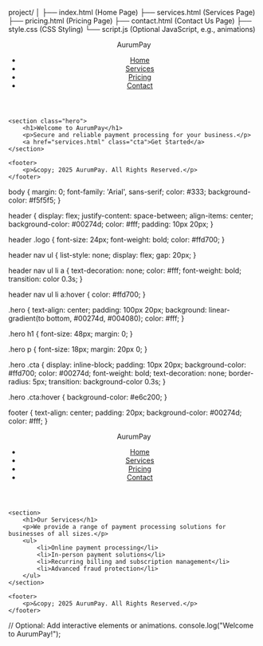 project/
│
├── index.html       (Home Page)
├── services.html    (Services Page)
├── pricing.html     (Pricing Page)
├── contact.html     (Contact Us Page)
├── style.css        (CSS Styling)
└── script.js        (Optional JavaScript, e.g., animations)
<!DOCTYPE html>
<html lang="en">
<head>
    <meta charset="UTF-8">
    <meta name="viewport" content="width=device-width, initial-scale=1.0">
    <meta name="description" content="AurumPay - Seamless Payment Processing Solutions for Businesses.">
    <title>AurumPay - Home</title>
    <link rel="stylesheet" href="style.css">
</head>
<body>
    <header>
        <div class="logo">AurumPay</div>
        <nav>
            <ul>
                <li><a href="index.html">Home</a></li>
                <li><a href="services.html">Services</a></li>
                <li><a href="pricing.html">Pricing</a></li>
                <li><a href="contact.html">Contact</a></li>
            </ul>
        </nav>
    </header>

    <section class="hero">
        <h1>Welcome to AurumPay</h1>
        <p>Secure and reliable payment processing for your business.</p>
        <a href="services.html" class="cta">Get Started</a>
    </section>

    <footer>
        <p>&copy; 2025 AurumPay. All Rights Reserved.</p>
    </footer>
</body>
</html>
body {
    margin: 0;
    font-family: 'Arial', sans-serif;
    color: #333;
    background-color: #f5f5f5;
}

header {
    display: flex;
    justify-content: space-between;
    align-items: center;
    background-color: #00274d;
    color: #fff;
    padding: 10px 20px;
}

header .logo {
    font-size: 24px;
    font-weight: bold;
    color: #ffd700;
}

header nav ul {
    list-style: none;
    display: flex;
    gap: 20px;
}

header nav ul li a {
    text-decoration: none;
    color: #fff;
    font-weight: bold;
    transition: color 0.3s;
}

header nav ul li a:hover {
    color: #ffd700;
}

.hero {
    text-align: center;
    padding: 100px 20px;
    background: linear-gradient(to bottom, #00274d, #004080);
    color: #fff;
}

.hero h1 {
    font-size: 48px;
    margin: 0;
}

.hero p {
    font-size: 18px;
    margin: 20px 0;
}

.hero .cta {
    display: inline-block;
    padding: 10px 20px;
    background-color: #ffd700;
    color: #00274d;
    font-weight: bold;
    text-decoration: none;
    border-radius: 5px;
    transition: background-color 0.3s;
}

.hero .cta:hover {
    background-color: #e6c200;
}

footer {
    text-align: center;
    padding: 20px;
    background-color: #00274d;
    color: #fff;
}
<!DOCTYPE html>
<html lang="en">
<head>
    <meta charset="UTF-8">
    <meta name="viewport" content="width=device-width, initial-scale=1.0">
    <title>AurumPay - Services</title>
    <link rel="stylesheet" href="style.css">
</head>
<body>
    <header>
        <div class="logo">AurumPay</div>
        <nav>
            <ul>
                <li><a href="index.html">Home</a></li>
                <li><a href="services.html">Services</a></li>
                <li><a href="pricing.html">Pricing</a></li>
                <li><a href="contact.html">Contact</a></li>
            </ul>
        </nav>
    </header>

    <section>
        <h1>Our Services</h1>
        <p>We provide a range of payment processing solutions for businesses of all sizes.</p>
        <ul>
            <li>Online payment processing</li>
            <li>In-person payment solutions</li>
            <li>Recurring billing and subscription management</li>
            <li>Advanced fraud protection</li>
        </ul>
    </section>

    <footer>
        <p>&copy; 2025 AurumPay. All Rights Reserved.</p>
    </footer>
</body>
</html>
// Optional: Add interactive elements or animations.
console.log("Welcome to AurumPay!");
